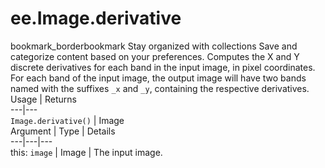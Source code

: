  
#  ee.Image.derivative
bookmark_borderbookmark Stay organized with collections  Save and categorize content based on your preferences.
Computes the X and Y discrete derivatives for each band in the input image, in pixel coordinates.
For each band of the input image, the output image will have two bands named with the suffixes `_x` and `_y`, containing the respective derivatives.
Usage | Returns  
---|---  
`Image.derivative()` | Image  
Argument | Type | Details  
---|---|---  
this: `image` | Image | The input image.  
